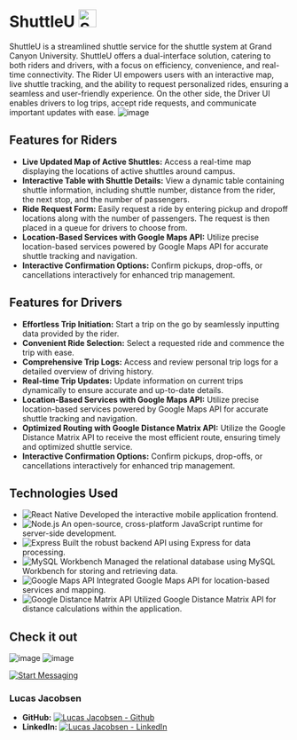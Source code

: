 # ShuttleU  <img src="https://cdn-icons-png.flaticon.com/128/2554/2554966.png" alt="ShuttleU" width="32"> 

ShuttleU is a streamlined shuttle service for the shuttle system at Grand Canyon University. ShuttleU offers a dual-interface solution, catering to both riders and drivers, with a focus on efficiency, convenience, and real-time connectivity. The Rider UI empowers users with an interactive map, live shuttle tracking, and the ability to request personalized rides, ensuring a seamless and user-friendly experience. On the other side, the Driver UI enables drivers to log trips, accept ride requests, and communicate important updates with ease.
![image](https://github.com/Lucas-Jacobsen/ShuttleU/assets/97192501/fffee034-1610-44c6-b20f-2aef60ac27a1)

## Features for Riders

- **Live Updated Map of Active Shuttles:** Access a real-time map displaying the locations of active shuttles around campus.
- **Interactive Table with Shuttle Details:** View a dynamic table containing shuttle information, including shuttle number, distance from the rider, the next stop, and the number of passengers.
- **Ride Request Form:** Easily request a ride by entering pickup and dropoff locations along with the number of passengers. The request is then placed in a queue for drivers to choose from.
- **Location-Based Services with Google Maps API:** Utilize precise location-based services powered by Google Maps API for accurate shuttle tracking and navigation.
- **Interactive Confirmation Options:** Confirm pickups, drop-offs, or cancellations interactively for enhanced trip management.

## Features for Drivers

- **Effortless Trip Initiation:** Start a trip on the go by seamlessly inputting data provided by the rider.
- **Convenient Ride Selection:** Select a requested ride and commence the trip with ease.
- **Comprehensive Trip Logs:** Access and review personal trip logs for a detailed overview of driving history.
- **Real-time Trip Updates:** Update information on current trips dynamically to ensure accurate and up-to-date details.
- **Location-Based Services with Google Maps API:** Utilize precise location-based services powered by Google Maps API for accurate shuttle tracking and navigation.
- **Optimized Routing with Google Distance Matrix API:** Utilize the Google Distance Matrix API to receive the most efficient route, ensuring timely and optimized shuttle service. 
- **Interactive Confirmation Options:** Confirm pickups, drop-offs, or cancellations interactively for enhanced trip management.


## Technologies Used

- ![React Native](https://img.shields.io/badge/-React_Native-61DAFB?style=flat-square&logo=react&logoColor=white) Developed the interactive mobile application frontend.
- ![Node.js](https://img.shields.io/badge/-Node.js-339933?style=flat-square&logo=node.js&logoColor=white) An open-source, cross-platform JavaScript runtime for server-side development.
- ![Express](https://img.shields.io/badge/-Express-000000?style=flat-square&logo=express&logoColor=white) Built the robust backend API using Express for data processing.
- ![MySQL Workbench](https://img.shields.io/badge/-MySQL_Workbench-4479A1?style=flat-square&logo=mysql&logoColor=white) Managed the relational database using MySQL Workbench for storing and retrieving data.
- ![Google Maps API](https://img.shields.io/badge/-Google_Maps_API-4285F4?style=flat-square&logo=google-maps&logoColor=white) Integrated Google Maps API for location-based services and mapping.
- ![Google Distance Matrix API](https://img.shields.io/badge/-Google_API-4285F4?style=flat-square&logo=google&logoColor=white) Utilized Google Distance Matrix API for distance calculations within the application.


## Check it out
![image](https://user-images.githubusercontent.com/97192501/232983370-40887f07-d431-4222-a225-961eb54cb859.png)
![image](https://user-images.githubusercontent.com/97192501/232983338-fd36c461-d6b3-4b29-8556-916c3e48b944.png)

[![Start Messaging](https://img.shields.io/badge/View%20Demo-0000FF?style=for-the-badge)](https://www.loom.com/share/8e2c7072ba0842d69ab5e2474bdea1f3?sid=ba22c910-5cdd-4564-931d-1e999a86d3fd)
### Lucas Jacobsen

- **GitHub:** [![Lucas Jacobsen - Github](https://img.shields.io/badge/GitHub-lucas--jacobsen-blue?style=flat-square&logo=github)](https://github.com/lucas-jacobsen)
- **LinkedIn:** [![Lucas Jacobsen - LinkedIn](https://img.shields.io/badge/LinkedIn-lucas--jacobsen-blue?style=flat-square&logo=linkedin)](https://www.linkedin.com/in/lucas-jacobsen/)


